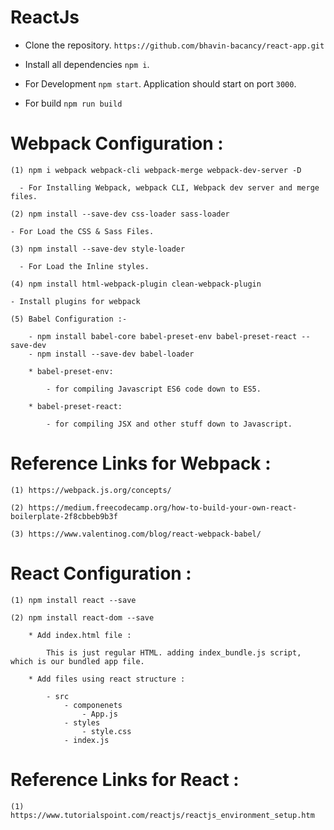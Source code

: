 # ReactJs 

* Clone the repository.
 `https://github.com/bhavin-bacancy/react-app.git`

* Install all dependencies
  `npm i`.

* For Development
  `npm start`.
  Application should start on port `3000`.

* For build
  `npm run build`

# Webpack Configuration : 

	(1) npm i webpack webpack-cli webpack-merge webpack-dev-server -D

	  - For Installing Webpack, webpack CLI, Webpack dev server and merge files.
	
	(2) npm install --save-dev css-loader sass-loader

    - For Load the CSS & Sass Files. 

	(3) npm install --save-dev style-loader

	  - For Load the Inline styles. 

	(4) npm install html-webpack-plugin clean-webpack-plugin

    - Install plugins for webpack

	(5) Babel Configuration :-

		- npm install babel-core babel-preset-env babel-preset-react --save-dev
		- npm install --save-dev babel-loader

		* babel-preset-env:

			- for compiling Javascript ES6 code down to ES5.

		* babel-preset-react:

			- for compiling JSX and other stuff down to Javascript.

# Reference Links for Webpack : 

	(1) https://webpack.js.org/concepts/

	(2) https://medium.freecodecamp.org/how-to-build-your-own-react-boilerplate-2f8cbbeb9b3f

	(3) https://www.valentinog.com/blog/react-webpack-babel/

# React Configuration : 

	(1) npm install react --save

	(2) npm install react-dom --save

		* Add index.html file : 

			This is just regular HTML. adding index_bundle.js script, which is our bundled app file.

		* Add files using react structure : 

			- src
				- componenets
					- App.js
				- styles
					- style.css
				- index.js

# Reference Links for React :

	(1) https://www.tutorialspoint.com/reactjs/reactjs_environment_setup.htm
